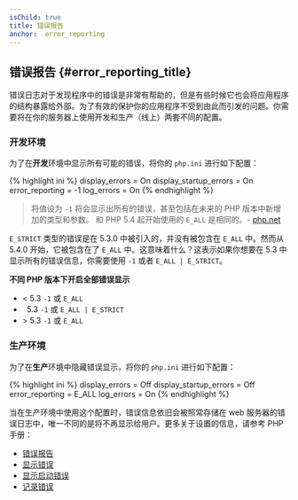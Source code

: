 ```yaml
---
isChild: true
title: 错误报告
anchor:  error_reporting
---
```


## 错误报告 {#error_reporting_title}

错误日志对于发现程序中的错误是非常有帮助的，但是有些时候它也会将应用程序的结构暴露给外部。为了有效的保护你的应用程序不受到由此而引发的问题。你需要将在你的服务器上使用开发和生产（线上）两套不同的配置。

### 开发环境

为了在<strong>开发</strong>环境中显示所有可能的错误，将你的 `php.ini` 进行如下配置：

{% highlight ini %}
display_errors = On
display_startup_errors = On
error_reporting = -1
log_errors = On
{% endhighlight %}

> 将值设为 `-1` 将会显示出所有的错误，甚至包括在未来的 PHP 版本中新增加的类型和参数。
> 和 PHP 5.4 起开始使用的 `E_ALL` 是相同的。-
> [php.net](http://php.net/function.error-reporting)

`E_STRICT` 类型的错误是在 5.3.0 中被引入的，并没有被包含在 `E_ALL` 中。然而从 5.4.0 开始，它被包含在了 `E_ALL` 中。这意味着什么？这表示如果你想要在 5.3 中显示所有的错误信息，你需要使用 `-1` 或者 `E_ALL | E_STRICT`。

**不同 PHP 版本下开启全部错误显示**

* &lt; 5.3 `-1` 或 `E_ALL`
* &nbsp; 5.3 `-1` 或 `E_ALL | E_STRICT`
* &gt; 5.3 `-1` 或 `E_ALL`

### 生产环境

为了在<strong>生产</strong>环境中隐藏错误显示，将你的 `php.ini` 进行如下配置：

{% highlight ini %}
display_errors = Off
display_startup_errors = Off
error_reporting = E_ALL
log_errors = On
{% endhighlight %}

当在生产环境中使用这个配置时，错误信息依旧会被照常存储在 web 服务器的错误日志中，唯一不同的是将不再显示给用户。更多关于设置的信息，请参考 PHP 手册：

* [错误报告](http://php.net/errorfunc.configuration#ini.error-reporting)
* [显示错误](http://php.net/errorfunc.configuration#ini.display-errors)
* [显示启动错误](http://php.net/errorfunc.configuration#ini.display-startup-errors)
* [记录错误](http://php.net/errorfunc.configuration#ini.log-errors)
